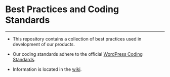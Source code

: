 # Best Practices and Coding Standards

---

- This repository contains a collection of best practices used in development of our products.

- Our coding standards adhere to the official [WordPress Coding Standards](https://github.com/WordPress-Coding-Standards/WordPress-Coding-Standards).

- Information is located in the [wiki](https://github.com/sandhillsdevelopment/coding-standards/wiki).
